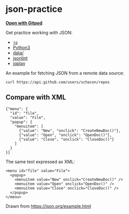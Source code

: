 # json-practice

<a href="https://gitpod.io/#https://github.com/nmagee/json-practice" target="_new"><b>Open with Gitpod</b></a>

Get practice working with JSON:

- [`jq`](jq)
- [Python3](python)
- [data/](data)
- [jsonlint](https://jsonlint.com/)
- [jqplay](https://jqplay.org/#)

An example for fetching JSON from a remote data source:

```
curl https://api.github.com/users/schacon/repos
```

## Compare with XML

```
{"menu": {
  "id": "file",
  "value": "File",
  "popup": {
    "menuitem": [
      {"value": "New", "onclick": "CreateNewDoc()"},
      {"value": "Open", "onclick": "OpenDoc()"},
      {"value": "Close", "onclick": "CloseDoc()"}
    ]
  }
}}
```

The same text expressed as XML:

```
<menu id="file" value="File">
  <popup>
    <menuitem value="New" onclick="CreateNewDoc()" />
    <menuitem value="Open" onclick="OpenDoc()" />
    <menuitem value="Close" onclick="CloseDoc()" />
  </popup>
</menu>
```

Drawn from https://json.org/example.html
